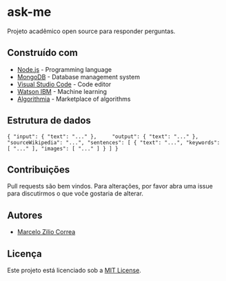 # ask-me
Projeto acadêmico open source para responder perguntas.

## Construído com

* [Node.js](https://nodejs.org/en/) - Programming language
* [MongoDB](https://www.mongodb.com/) - Database management system 
* [Visual Studio Code](https://code.visualstudio.com/) - Code editor
* [Watson IBM](https://www.ibm.com/br-pt/cloud) - Machine learning
* [Algorithmia](https://algorithmia.com) - Marketplace of algorithms 

## Estrutura de dados
`{
	"input": {
		"text": "..."
    },    
    "output": {
		"text": "..."
    },
    "sourceWikipedia": "...",
    "sentences": [
        {
            "text": "...",
            "keywords": [
                "..."
            ],
            "images": [
                "..."
            ]
        }
    ]
}`

## Contribuições

Pull requests são bem vindos. Para alterações, por favor abra uma issue para discutirmos o que voĉe gostaria de alterar.

## Autores

* [Marcelo Zilio Correa](https://github.com/marcelozilio)


## Licença

Este projeto está licenciado sob a [MIT License](https://choosealicense.com/licenses/mit/).
